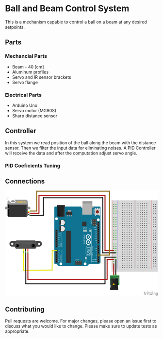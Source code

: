 
# Ball and Beam Control System

This is a mechanism capable to control a ball on a beam at any desired setpoints. 
##  Parts

### Mechancial Parts
* Beam - 40 [cm]
* Aluminum profiles
* Servo and IR sensor brackets
* Servo flange

### Electrical Parts

* Arduino Uno
* Servo motor (MG90S)
* Sharp distance sensor


## Controller

In this system we read position of the ball along the beam with the distance sensor. Then we filter the input data for eliminating noises. A PID Controller will receive the data and after the computation adjust servo angle.

### PID Coeficients Tuning


## Connections
![Circuit](https://github.com/amin-tabrizian/Ball-and-Beam-Controll-system/blob/master/Circuit.png)
## Contributing
Pull requests are welcome. For major changes, please open an issue first to discuss what you would like to change.
Please make sure to update tests as appropriate.



